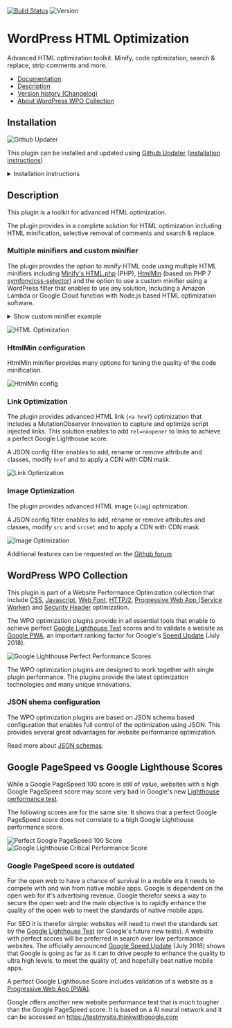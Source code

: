 [![Build Status](https://travis-ci.org/o10n-x/wordpress-html-optimization.svg?branch=master)](https://travis-ci.org/o10n-x/wordpress-html-optimization) ![Version](https://img.shields.io/github/release/o10n-x/wordpress-html-optimization.svg)

# WordPress HTML Optimization

Advanced HTML optimization toolkit. Minify, code optimization, search & replace, strip comments and more.

* [Documentation](https://github.com/o10n-x/wordpress-html-optimization/tree/master/docs)
* [Description](https://github.com/o10n-x/wordpress-html-optimization#description)
* [Version history (Changelog)](https://github.com/o10n-x/wordpress-html-optimization/releases)
* [About WordPress WPO Collection](https://github.com/o10n-x/wordpress-html-optimization#wordpress-wpo-collection)

## Installation

![Github Updater](https://github.com/afragen/github-updater/raw/develop/assets/GitHub_Updater_logo_small.png)

This plugin can be installed and updated using [Github Updater](https://github.com/afragen/github-updater) ([installation instructions](https://github.com/afragen/github-updater/wiki/Installation))

<details/>
  <summary>Installation instructions</summary>

### Step 1: Install Github Updater and first optimization plugin

Installing and updating the plugins is possible using Github Updater. It is easy to install one of the plugins. You simply need to download the Github Updater plugin ([zip file](https://github.com/afragen/github-updater/archive/develop.zip)), install it from the WordPress plugin admin panel and copy the Github URL of the plugin into the Github Updater installer.

![image](https://user-images.githubusercontent.com/8843669/39889846-46158cc2-5499-11e8-824d-720020f758db.png)

### Step 2: Install other optimization plugins with a single click

A recent update of all plugins contains a easy single click install button.

![image](https://user-images.githubusercontent.com/8843669/39661507-cc1eac5e-5052-11e8-8fba-33c0cc959b07.png)
</details>

## Description

This plugin is a toolkit for advanced HTML optimization.

The plugin provides in a complete solution for HTML optimization including HTML minification, selective removal of comments and search & replace.

### Multiple minifiers and custom minifier

The plugin provides the option to minify HTML code using multiple HTML minifiers including [Minify's HTML.php](https://github.com/mrclay/minify/) (PHP), [HtmlMin](https://github.com/voku/HtmlMin) (based on PHP 7 [symfony/css-selector](https://github.com/symfony/css-selector)) and the option to use a custom minifier using a WordPress filter that enables to use any solution, including a Amazon Lambda or Google Cloud function with Node.js based HTML optimization software. 

<details/>
  <summary>Show custom minifier example</summary>

```php
/* Custom HTML minifier */
add_filter('o10n_html_custom_minify', function ($HTML) {

    // apply html optimization
    exec('/node /path/to/optimize-html.js /tmp/html-source.html');
    $minified = file_get_contents('/tmp/output.html');

    // alternative
    $minified = HTMLCompressor::minify($HTML);

    return $minified;

});
```
</details>

![HTML Optimization](https://github.com/o10n-x/wordpress-html-optimization/blob/master/docs/images/html-code-optimization.png)

### HtmlMin configuration

HtmlMin minifier provides many options for tuning the quality of the code minification.

![HtmlMin config](https://github.com/o10n-x/wordpress-html-optimization/blob/master/docs/images/htmlmin-php7.png)

### Link Optimization

The plugin provides advanced HTML link (`<a href`) optimization that includes a MutationObserver innovation to capture and optimize script injected links. This solution enables to add `rel=noopener` to links to achieve a perfect Google Lighthouse score. 

A JSON config filter enables to add, rename or remove attribute and classes, modify `href` and to apply a CDN with CDN mask.

![Link Optimization](https://github.com/o10n-x/wordpress-html-optimization/blob/master/docs/images/link-optimization.png)

### Image Optimization

The plugin provides advanced HTML image (`<img`) optimization.

A JSON config filter enables to add, rename or remove attributes and classes, modify `src` and `srcset` and to apply a CDN with CDN mask.

![Image Optimization](https://github.com/o10n-x/wordpress-html-optimization/blob/master/docs/images/image-optimization.png)

Additional features can be requested on the [Github forum](https://github.com/o10n-x/wordpress-html-optimization/issues).

## WordPress WPO Collection

This plugin is part of a Website Performance Optimization collection that include [CSS](https://github.com/o10n-x/wordpress-css-optimization), [Javascript](https://github.com/o10n-x/wordpress-javascript-optimization), [Web Font](https://github.com/o10n-x/wordpress-font-optimization), [HTTP/2](https://github.com/o10n-x/wordpress-http2-optimization), [Progressive Web App (Service Worker)](https://github.com/o10n-x/wordpress-pwa-optimization) and [Security Header](https://github.com/o10n-x/wordpress-security-header-optimization) optimization. 

The WPO optimization plugins provide in all essential tools that enable to achieve perfect [Google Lighthouse Test](https://developers.google.com/web/tools/lighthouse/) scores and to validate a website as [Google PWA](https://developers.google.com/web/progressive-web-apps/), an important ranking factor for Google's [Speed Update](https://searchengineland.com/google-speed-update-page-speed-will-become-ranking-factor-mobile-search-289904) (July 2018).

![Google Lighthouse Perfect Performance Scores](https://github.com/o10n-x/wordpress-css-optimization/blob/master/docs/images/google-lighthouse-pwa-validation.jpg)

The WPO optimization plugins are designed to work together with single plugin performance. The plugins provide the latest optimization technologies and many unique innovations.

### JSON shema configuration

The WPO optimization plugins are based on JSON schema based configuration that enables full control of the optimization using JSON. This provides several great advantages for website performance optimization.

Read more about [JSON schemas](https://github.com/o10n-x/wordpress-o10n-core/tree/master/schemas).

## Google PageSpeed vs Google Lighthouse Scores

While a Google PageSpeed 100 score is still of value, websites with a high Google PageSpeed score may score very bad in Google's new [Lighthouse performance test](https://developers.google.com/web/tools/lighthouse/). 

The following scores are for the same site. It shows that a perfect Google PageSpeed score does not correlate to a high Google Lighthouse performance score.

![Perfect Google PageSpeed 100 Score](https://github.com/o10n-x/wordpress-css-optimization/blob/master/docs/images/google-pagespeed-100.png) ![Google Lighthouse Critical Performance Score](https://github.com/o10n-x/wordpress-css-optimization/blob/master/docs/images/lighthouse-performance-15.png)

### Google PageSpeed score is outdated

For the open web to have a chance of survival in a mobile era it needs to compete with and win from native mobile apps. Google is dependent on the open web for it's advertising revenue. Google therefor seeks a way to secure the open web and the main objective is to rapidly enhance the quality of the open web to meet the standards of native mobile apps.

For SEO it is therefor simple: websites will need to meet the standards set by the [Google Lighthouse Test](https://developers.google.com/web/tools/lighthouse/) (or Google's future new tests). A website with perfect scores will be preferred in search over low performance websites. The officially announced [Google Speed Update](https://searchengineland.com/google-speed-update-page-speed-will-become-ranking-factor-mobile-search-289904) (July 2018) shows that Google is going as far as it can to drive people to enhance the quality to ultra high levels, to meet the quality of, and hopefully beat native mobile apps.

A perfect Google Lighthouse Score includes validation of a website as a [Progressive Web App (PWA)](https://developers.google.com/web/progressive-web-apps/).

Google offers another new website performance test that is much tougher than the Google PageSpeed score. It is based on a AI neural network and it can be accessed on https://testmysite.thinkwithgoogle.com